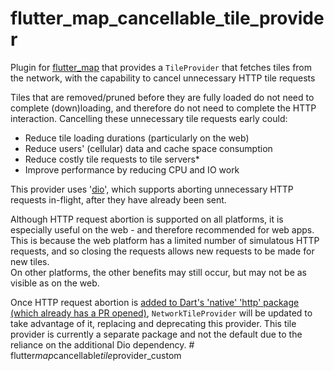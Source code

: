 # flutter_map_cancellable_tile_provider

Plugin for [flutter_map](https://github.com/fleaflet/flutter_map) that provides a `TileProvider` that fetches tiles from the network, with the capability to cancel unnecessary HTTP tile requests

Tiles that are removed/pruned before they are fully loaded do not need to complete (down)loading, and therefore do not need to complete the HTTP interaction. Cancelling these unnecessary tile requests early could:

- Reduce tile loading durations (particularly on the web)
- Reduce users' (cellular) data and cache space consumption
- Reduce costly tile requests to tile servers*
- Improve performance by reducing CPU and IO work

This provider uses '[dio](https://pub.dev/packages/dio)', which supports aborting unnecessary HTTP requests in-flight, after they have already been sent.

Although HTTP request abortion is supported on all platforms, it is especially useful on the web - and therefore recommended for web apps. This is because the web platform has a limited number of simulatous HTTP requests, and so closing the requests allows new requests to be made for new tiles.  
On other platforms, the other benefits may still occur, but may not be as visible as on the web.

Once HTTP request abortion is [added to Dart's 'native' 'http' package (which already has a PR opened)](https://github.com/dart-lang/http/issues/424), `NetworkTileProvider` will be updated to take advantage of it, replacing and deprecating this provider. This tile provider is currently a separate package and not the default due to the reliance on the additional Dio dependency.
#   f l u t t e r _ m a p _ c a n c e l l a b l e _ t i l e _ p r o v i d e r _ c u s t o m  
 